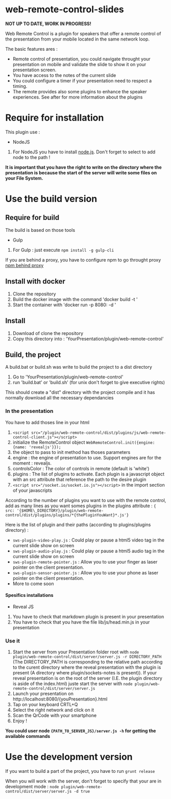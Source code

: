 web-remote-control-slides
======================

**NOT UP TO DATE,  WORK IN PROGRESS!**


Web Remote Control is a plugin for speakers that offer a remote control of the presentation from your mobile located in the same network loop.

The basic features ares :

* Remote control of presentation, you could navigate throught your presentation on mobile and validate the slide to show it on your presentation screen.
* You have access to the notes of the current slide
* You could configure a timer if your presentation need to respect a timing.
* The remote provides also some plugins to enhance the speaker experiences. See after for more information about the plugins


# Require for installation

This plugin use :

 * NodeJS


1. For NodeJS you have to install [node.js](http://nodejs.org/download/). Don't forget to select to add node to the path !


**It is important that you have the right to write on the directory where the presentation is because the start of the server will write some files on your File System.**

# Use the build version

## Require for build

The build is based on those tools

 * Gulp

1. For Gulp : just execute ```npm install -g gulp-cli```

If you are behind a proxy, you have to configure npm to go throught proxy [npm behind proxy](http://jjasonclark.com/how-to-setup-node-behind-web-proxy)

## Install with docker

1. Clone the repository
2. Build the docker image with the command 'docker build -t <your-docker-image>'
3. Start the container with 'docker run -p 8080:<your-port-number> -d <your-docker-image>'

## Install

1. Download of clone the repository
2. Copy this directory into : 'YourPresentation/plugin/web-remote-control'

## Build, the project

A build.bat or build.sh was write to build the project to a dist directory

1. Go to 'YourPresentation/plugin/web-remote-control'
2. run 'build.bat' or 'build.sh' (for unix don't forget to give executive rights)

This should create a "dist" directory with the project compile and it has normally download all the necessary dependancies


### In the presentation

You have to add thoses line in your html

1. ```<script src="/plugin/web-remote-control/dist/plugins/js/web-remote-control-client.js"></script>```
2. initialize the RemoteControl object ```WebRemoteControl.init({engine: {name: 'revealjs'}});```
3. the object to pass to init method has thoses parameters
 1. engine : the engine of presentation to use. Support engines are for the moment : revealjs.
 2. controlsColor : The color of controls in remote (default is 'white')
 3. plugins : The list of plugins to activate. Each plugin is a javascript object with an src attribute that reference the path to the desire plugin
4. ```<script src="/socket.io/socket.io.js"></script>``` in the import section of your javascripts

According to the number of plugins you want to use with the remote control, add as many lines as you want somes plugins in the plugins attribute :
 ```{ src: '{$HOME\_DIRECTORY}/plugin/web-remote-control/dist/plugins/plugins/*{thePluginYouWant}*.js'}```

Here is the list of plugin and their paths (according to plugins/plugins directory) :

 * ```sws-plugin-video-play.js``` : Could play or pause a html5 video tag in the current slide show on screen
 * ```sws-plugin-audio-play.js``` : Could play or pause a html5 audio tag in the current slide show on screen
 * ```sws-plugin-remote-pointer.js``` : Allow you to use your finger as laser pointer on the client presentation.
 * ```sws-plugin-sensor-pointer.js``` : Allow you to use your phone as laser pointer on the client presentation.
 *  More to come soon

#### Spesifics installations

* Reveal JS
1. You have to check that markdown plugin is present in your presentation
2. You have to check that you have the file lib/js/head.min.js in your presentation

### Use it

1. Start the server from your Presentation folder root with ```node plugin/web-remote-control/dist/server/server.js -r DIRECTORY_PATH``` (The DIRECTORY\_PATH is corresponding to the relative path according to the curent directory where the reveal presentation with the plugin is present (A directory where plugin/sockets-notes is present)). If your reveal presentation is on the root of the server (I.E. the plugin directory is aside of the index.html) juste start the server with ```node plugin/web-remote-control/dist/server/server.js```
2. Launch your presentation on http://localhost:8080/{youPresentation}.html
2. Tap on your keyboard CRTL+Q
3. Select the right network and click on it
4. Scan the QrCode with your smartphone
5. Enjoy !


**You could user node ```{PATH_TO_SERVER_JS}/server.js -h``` for getting the available commands**

# Use the development version

If you want to build a part of the project, you have to run ```grunt release```

When you will work with the server, don't forget to specify that your are in development mode : ```node plugin/web-remote-control/dist/server/server.js -d true```



